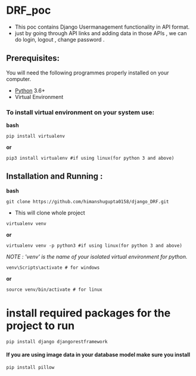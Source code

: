 # DRF_poc 
- This poc contains Django Usermanagement functionality in API format.
- just by going through API links and adding data in those APIs , we can do login, logout , change password .



## Prerequisites:

You will need the following programmes properly installed on your computer.

* [Python](https://www.python.org/) 3.6+
* Virtual Environment

### To install virtual environment on your system use:

**bash**
```
pip install virtualenv
```
**or**
```
pip3 install virtualenv #if using linux(for python 3 and above)
```

## Installation and Running :

**bash**
```
git clone https://github.com/himanshugupta0158/django_DRF.git
```
- This will clone whole project

```
virtualenv venv 
```   
**or**
```
virtualenv venv -p python3 #if using linux(for python 3 and above)
```
*NOTE : 'venv' is the name of your isolated virtual environment for python.*
```
venv\Scripts\activate # for windows
```
**or**
```
source venv/bin/activate # for linux
```
# install required packages for the project to run
```
pip install django djangorestframework
```

#### If you are using image data in your database model make sure you install 
```
pip install pillow
```
